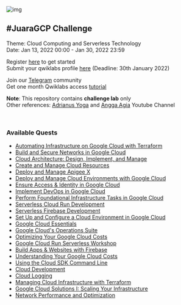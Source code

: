 ![img](juaragcp.png)

## #JuaraGCP Challenge

Theme: Cloud Computing and Serverless Technology\
Date: Jan 13, 2022 00:00 - Jan 30, 2022 23:59

Register [here](https://docs.google.com/forms/d/e/1FAIpQLSeTSIPOZVvqmU7cRapQOACd0TfzGNzVyvb__OQpSFOpL0kzeQ/viewform?usp=pp_url&entry.1487425802=ID-22-I49SL0) to get started\
Submit your qwiklabs profile [here](https://docs.google.com/forms/d/e/1FAIpQLScKlIJ7J5itzwIZU7fJx9nd9e7xKTr2vHa_1Bs8IP0fbjmucA/viewform?usp=pp_url&entry.101798730=ID-22-I49SL0) (Deadline: 30th January 2022)

Join our [Telegram](https://t.me/JuaraGCP) community\
Get one month Qwiklabs access [tutorial](https://www.youtube.com/watch?v=o0SK9UoJwq4)

**Note**: This repository contains **challenge lab** only\
Other references: [Adrianus Yoga](https://www.youtube.com/c/AdrianusYoga/videos) and [Angga Agia](https://www.youtube.com/c/anggaagia/videos) Youtube Channel

&nbsp;

### Available Quests

* [Automating Infrastructure on Google Cloud with Terraform](https://www.cloudskillsboost.google/quests/159)
* [Build and Secure Networks in Google Cloud](https://www.cloudskillsboost.google/quests/128)
* [Cloud Architecture: Design, Implement, and Manage](https://www.cloudskillsboost.google/quests/124)
* [Create and Manage Cloud Resources](https://www.cloudskillsboost.google/quests/120)
* [Deploy and Manage Apigee X](https://www.cloudskillsboost.google/quests/181)
* [Deploy and Manage Cloud Environments with Google Cloud](https://www.cloudskillsboost.google/quests/121)
* [Ensure Access & Identity in Google Cloud](https://www.cloudskillsboost.google/quests/150)
* [Implement DevOps in Google Cloud](https://www.cloudskillsboost.google/quests/141)
* [Perform Foundational Infrastructure Tasks in Google Cloud](https://www.cloudskillsboost.google/quests/118)
* [Serverless Cloud Run Development](https://www.cloudskillsboost.google/quests/152)
* [Serverless Firebase Development](https://www.cloudskillsboost.google/quests/153)
* [Set Up and Configure a Cloud Environment in Google Cloud](https://www.cloudskillsboost.google/quests/119)
* [Google Cloud Essentials](https://www.cloudskillsboost.google/quests/23)
* [Google Cloud's Operations Suite](https://www.cloudskillsboost.google/quests/35)
* [Optimizing Your Google Cloud Costs](https://www.cloudskillsboost.google/quests/97)
* [Google Cloud Run Serverless Workshop](https://www.cloudskillsboost.google/quests/98)
* [Build Apps & Websites with Firebase](https://www.cloudskillsboost.google/quests/148)
* [Understanding Your Google Cloud Costs](https://www.cloudskillsboost.google/quests/90)
* [Using the Cloud SDK Command Line](https://www.cloudskillsboost.google/quests/95)
* [Cloud Development](https://www.cloudskillsboost.google/quests/67)
* [Cloud Logging](https://www.cloudskillsboost.google/quests/81)
* [Managing Cloud Infrastructure with Terraform](https://www.cloudskillsboost.google/quests/44)
* [Google Cloud Solutions I: Scaling Your Infrastructure](https://www.cloudskillsboost.google/quests/36)
* [Network Performance and Optimization](https://www.cloudskillsboost.google/quests/46)
